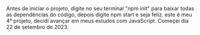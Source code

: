 Antes de iniciar o projeto, digite no seu terminal "npm init" para baixar todas as dependências do código, depois digite npm start e seja feliz.
este é meu 4° projeto, decidi avançar em meus estudos com JavaScript. Começei dia 22 de setembro de 2023.
